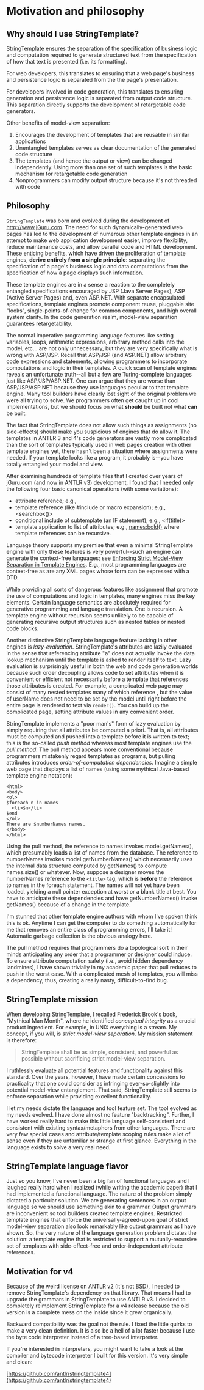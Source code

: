 # Motivation and philosophy

## Why should I use StringTemplate?

StringTemplate ensures the separation of the specification of business logic and computation required to generate structured text from the specification of how that text is presented (i.e. its formatting).

For web developers, this translates to ensuring that a web page's business and persistence logic is separated from the the page's presentation.

For developers involved in code generation, this translates to ensuring generation and persistence logic is separated from output code structure. This separation directly supports the development of retargetable code generators.

Other benefits of model-view separation:

1. Encourages the development of templates that are reusable in similar applications
1. Unentangled templates serves as clear documentation of the generated code structure
1. The templates (and hence the output or view) can be changed independently. Using more than one set of such templates is the basic mechanism for retargetable code generation
1. Nonprogrammers can modify output structure because it's not threaded with code

## Philosophy

`StringTemplate` was born and evolved during the development of http://www.jGuru.com. The need for such dynamically-generated web pages has led to the development of numerous other template engines in an attempt to make web application development easier, improve flexibility, reduce maintenance costs, and allow parallel code and HTML development. These enticing benefits, which have driven the proliferation of template engines, **derive entirely from a single principle**: separating the specification of a page's business logic and data computations from the specification of how a page displays such information.

These template engines are in a sense a reaction to the completely entangled specifications encouraged by JSP (Java Server Pages), ASP (Active Server Pages) and, even ASP.NET. With separate encapsulated specifications, template engines promote component reuse, pluggable site "looks", single-points-of-change for common components, and high overall system clarity. In the code generation realm, model-view separation guarantees retargetability.

The normal imperative programming language features like setting variables, loops, arithmetic expressions, arbitrary method calls into the model, etc... are not only unnecessary, but they are very specifically what is wrong with ASP/JSP. Recall that ASP/JSP (and ASP.NET) allow arbitrary code expressions and statements, allowing programmers to incorporate computations and logic in their templates. A quick scan of template engines reveals an unfortunate truth--all but a few are Turing-complete languages just like ASP/JSP/ASP.NET. One can argue that they are worse than ASP/JSP/ASP.NET because they use languages peculiar to that template engine. Many tool builders have clearly lost sight of the original problem we were all trying to solve. We programmers often get caught up in cool implementations, but we should focus on what **should** be built not what **can** be built.

The fact that StringTemplate does not allow such things as assignments (no side-effects) should make you suspicious of engines that do allow it. The templates in ANTLR 3 and 4's code generators are vastly more complicated than the sort of templates typically used in web pages creation with other template engines yet, there hasn't been a situation where assignments were needed. If your template looks like a program, it probably is--you have totally entangled your model and view.

After examining hundreds of template files that I created over years of jGuru.com (and now in ANTLR v3) development, I found that I needed only the following four basic canonical operations (with some variations):

* attribute reference; e.g., <phoneNumber>
* template reference (like #include or macro expansion); e.g., <searchbox()>
* conditional include of subtemplate (an IF statement); e.g., <if(title)><title><title></title><endif>
* template application to list of attributes; e.g., <names:bold()> where template references can be recursive.

Language theory supports my premise that even a minimal StringTemplate engine with only these features is very powerful--such an engine can generate the context-free languages; see [Enforcing Strict Model-View Separation in Template Engines](http://www.cs.usfca.edu/~parrt/papers/mvc.templates.pdf). E.g., most programming languages are context-free as are any XML pages whose form can be expressed with a DTD.

While providing all sorts of dangerous features like assignment that promote the use of computations and logic in templates, many engines miss the key elements. Certain language semantics are absolutely required for generative programming and language translation. One is recursion. A template engine without recursion seems unlikely to be capable of generating recursive output structures such as nested tables or nested code blocks.

Another distinctive StringTemplate language feature lacking in other engines is *lazy-evaluation*. StringTemplate's attributes are lazily evaluated in the sense that referencing attribute "a" does not actually invoke the data lookup mechanism until the template is asked to render itself to text. Lazy evaluation is surprisingly  useful in both the web and code generation worlds because such order decoupling allows code to set attributes when it is convenient or efficient not necessarily before a template that references those attributes is created. For example, a complicated web page may consist of many nested templates many of which reference <userName>, but the value of userName does not need to be set by the model until right before the entire page is rendered to text via `render()`. You can build up the complicated page, setting attribute values in any convenient order.

StringTemplate implements a "poor man's" form of lazy evaluation by simply requiring that all attributes be computed a priori. That is, all attributes must be computed and pushed into a template before it is written to text; this is the so-called *push method* whereas most template engines use the *pull method*. The pull method appears more conventional because programmers mistakenly regard templates as programs, but pulling attributes introduces *order-of-computation dependencies*. Imagine a simple web page that displays a list of names (using some mythical Java-based template engine notation):

```
<html>
<body>
<ol>
$foreach n in names
  <li>$n</li>
$end
</ol>
There are $numberNames names.
</body>
</html>
```

Using the pull method, the reference to names invokes model.getNames(), which presumably loads a list of names from the database. The reference to numberNames invokes model.getNumberNames() which necessarily uses the internal data structure computed by getNames() to compute names.size() or whatever. Now, suppose a designer moves the numberNames reference to the `<title>` tag, which is **before** the reference to names in the foreach statement. The names will not yet have been loaded, yielding a null pointer exception at worst or a blank title at best. You have to anticipate these dependencies and have getNumberNames() invoke getNames() because of a change in the template.

I'm stunned that other template engine authors with whom I've spoken think this is ok. Anytime I can get the computer to do something automatically for me that removes an entire class of programming errors, I'll take it! Automatic garbage collection is the obvious analogy here.

The pull method requires that programmers do a topological sort in their minds anticipating any order that a programmer or designer could induce. To ensure attribute computation safety (i.e., avoid hidden dependency landmines), I have shown trivially in my academic paper that pull reduces to push in the worst case. With a complicated mesh of templates, you will miss a dependency, thus, creating a really nasty, difficult-to-find bug.

## StringTemplate mission

When developing StringTemplate, I recalled Frederick Brook's book, "Mythical Man Month", where he identified *conceptual integrity* as a crucial product ingredient. For example, in UNIX everything is a stream. My concept, if you will, is *strict model-view separation*. My mission statement is therefore:

> StringTemplate shall be as simple, consistent, and powerful as possible without sacrificing strict model-view separation.

I ruthlessly evaluate all potential features and functionality against this standard. Over the years, however, I have made certain concessions to practicality that one could consider as infringing ever-so-slightly into potential model-view entanglement. That said, StringTemplate still seems to enforce separation while providing excellent functionality.

I let my needs dictate the language and tool feature set. The tool evolved as my needs evolved. I have done almost no feature "backtracking". Further, I have worked really hard to make this little language self-consistent and consistent with existing syntax/metaphors from other languages. There are very few special cases and attribute/template scoping rules make a lot of sense even if they are unfamiliar or strange at first glance. Everything in the language exists to solve a very real need.

## StringTemplate language flavor

Just so you know, I've never been a big fan of functional languages and I laughed really hard when I realized (while writing the academic paper) that I had implemented a functional language. The nature of the problem simply dictated a particular solution. We are generating sentences in an output language so we should use something akin to a grammar. Output grammars are inconvenient so tool builders created template engines. Restricted template engines that enforce the universally-agreed-upon goal of strict model-view separation also look remarkably like output grammars as I have shown. So, the very nature of the language generation problem dictates the solution: a template engine that is restricted to support a mutually-recursive set of templates with side-effect-free and order-independent attribute references.

## Motivation for v4

Because of the weird license on ANTLR v2 (it's not BSD), I needed to remove StringTemplate's dependency on that library. That means I had to upgrade the grammars in StringTemplate to use ANTLR v3. I decided to completely reimplement StringTemplate for a v4 release because the old version is a complete mess on the inside since it grew organically.

Backward compatibility was the goal not the rule. I fixed the little quirks to make a very clean definition. It is also be a hell of a lot faster because I use the byte code interpreter instead of a tree-based interpreter.

If you're interested in interpreters, you might want to take a look at the compiler and bytecode interpreter I built for this version. It's very simple and clean:

[https://github.com/antlr/stringtemplate4](https://github.com/antlr/stringtemplate4)
